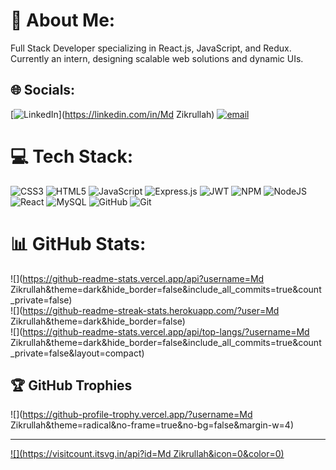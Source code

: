 # 💫 About Me:
Full Stack Developer specializing in React.js, JavaScript, and Redux. Currently an intern, designing scalable web solutions and dynamic UIs.


## 🌐 Socials:
[![LinkedIn](https://img.shields.io/badge/LinkedIn-%230077B5.svg?logo=linkedin&logoColor=white)](https://linkedin.com/in/Md Zikrullah) [![email](https://img.shields.io/badge/Email-D14836?logo=gmail&logoColor=white)](mailto:mdzikrullah042004@gmail.com) 

# 💻 Tech Stack:
![CSS3](https://img.shields.io/badge/css3-%231572B6.svg?style=for-the-badge&logo=css3&logoColor=white) ![HTML5](https://img.shields.io/badge/html5-%23E34F26.svg?style=for-the-badge&logo=html5&logoColor=white) ![JavaScript](https://img.shields.io/badge/javascript-%23323330.svg?style=for-the-badge&logo=javascript&logoColor=%23F7DF1E) ![Express.js](https://img.shields.io/badge/express.js-%23404d59.svg?style=for-the-badge&logo=express&logoColor=%2361DAFB) ![JWT](https://img.shields.io/badge/JWT-black?style=for-the-badge&logo=JSON%20web%20tokens) ![NPM](https://img.shields.io/badge/NPM-%23CB3837.svg?style=for-the-badge&logo=npm&logoColor=white) ![NodeJS](https://img.shields.io/badge/node.js-6DA55F?style=for-the-badge&logo=node.js&logoColor=white) ![React](https://img.shields.io/badge/react-%2320232a.svg?style=for-the-badge&logo=react&logoColor=%2361DAFB) ![MySQL](https://img.shields.io/badge/mysql-4479A1.svg?style=for-the-badge&logo=mysql&logoColor=white) ![GitHub](https://img.shields.io/badge/github-%23121011.svg?style=for-the-badge&logo=github&logoColor=white) ![Git](https://img.shields.io/badge/git-%23F05033.svg?style=for-the-badge&logo=git&logoColor=white)
# 📊 GitHub Stats:
![](https://github-readme-stats.vercel.app/api?username=Md Zikrullah&theme=dark&hide_border=false&include_all_commits=true&count_private=false)<br/>
![](https://github-readme-streak-stats.herokuapp.com/?user=Md Zikrullah&theme=dark&hide_border=false)<br/>
![](https://github-readme-stats.vercel.app/api/top-langs/?username=Md Zikrullah&theme=dark&hide_border=false&include_all_commits=true&count_private=false&layout=compact)

## 🏆 GitHub Trophies
![](https://github-profile-trophy.vercel.app/?username=Md Zikrullah&theme=radical&no-frame=true&no-bg=false&margin-w=4)

---
[![](https://visitcount.itsvg.in/api?id=Md Zikrullah&icon=0&color=0)](https://visitcount.itsvg.in)

<!-- Proudly created with GPRM ( https://gprm.itsvg.in ) -->
